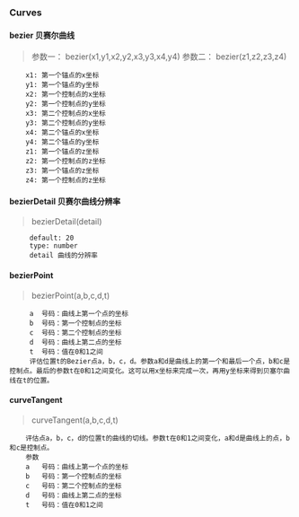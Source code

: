 ### Curves

#### bezier 贝赛尔曲线
>参数一： bezier(x1,y1,x2,y2,x3,y3,x4,y4)
>参数二： bezier(z1,z2,z3,z4)

        x1: 第一个锚点的x坐标
        y1: 第一个锚点的y坐标
        x2: 第一个控制点的x坐标
        y2: 第一个控制点的y坐标
        x3: 第二个控制点的x坐标
        y3: 第二个控制点的y坐标
        x4: 第二个锚点的x坐标
        y4: 第二个锚点的y坐标
        z1: 第一个锚点的z坐标
        z2: 第一个控制点的z坐标
        z3: 第一个锚点的z坐标
        z4: 第一个控制点的z坐标
    
#### bezierDetail 贝赛尔曲线分辨率
> bezierDetail(detail)

         default: 20
         type: number
         detail	曲线的分辨率
     
#### bezierPoint
>bezierPoint(a,b,c,d,t)
 
         a	号码：曲线上第一个点的坐标
         b	号码：第一个控制点的坐标
         c	号码：第二个控制点的坐标
         d	号码：曲线上第二点的坐标
         t	号码：值在0和1之间
         评估位置t的Bezier点a，b，c，d。参数a和d是曲线上的第一个和最后一个点，b和c是控制点。最后的参数t在0和1之间变化。这可以用x坐标来完成一次，再用y坐标来得到贝塞尔曲线在t的位置。
         
#### curveTangent
>curveTangent(a,b,c,d,t)

        评估点a，b，c，d的位置t的曲线的切线。参数t在0和1之间变化，a和d是曲线上的点，b和c是控制点。
        参数
        a	号码：曲线上第一个点的坐标
        b	号码：第一个控制点的坐标
        c	号码：第二个控制点的坐标
        d	号码：曲线上第二点的坐标
        t	号码：值在0和1之间
